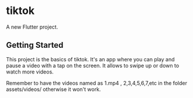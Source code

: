 # tiktok

A new Flutter project.

## Getting Started

This project is the basics of tiktok. It's an app where you can play and pause a video with a tap on the screen. It allows to swipe up or down to watch more videos.

Remember to have the videos named as 1.mp4 , 2,3,4,5,6,7,etc in the folder assets/videos/ otherwise it won't work.

